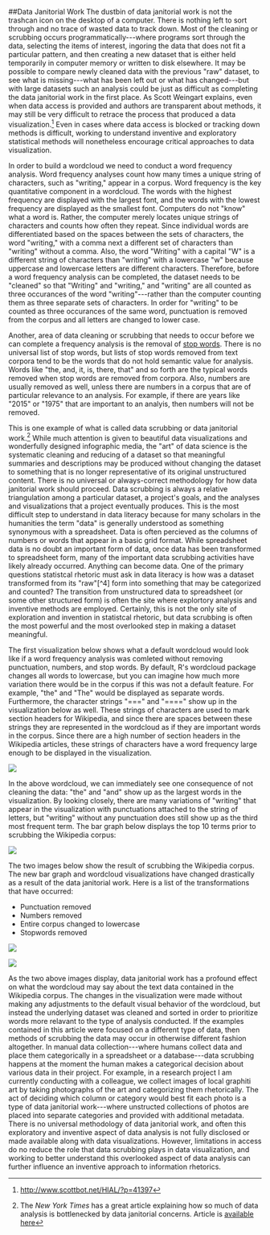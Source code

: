 ##Data Janitorial Work
The dustbin of data janitorial work is not the trashcan icon on the desktop of a computer. There is nothing left to sort through and no trace of wasted data to track down. Most of the cleaning or scrubbing occurs programmatically---where programs sort through the data, selecting the items of interest, ingoring the data that does not fit a particular pattern, and then creating a new dataset that is either held temporarily in computer memory or written to disk elsewhere. It may be possible to compare newly cleaned data with the previous "raw" dataset, to see what is missing---what has been left out or what has changed---but with large datasets such an analysis could be just as difficult as completing the data janitorial work in the first place. As Scott Weingart explains, even when data access is provided and authors are transparent about methods, it may still be very difficult to retrace the process that produced a data visualization.[^1] Even in cases where data access is blocked or tracking down methods is difficult, working to understand inventive and exploratory statistical methods will nonetheless encourage critical approaches to data visualization. 

In order to build a wordcloud we need to conduct a word frequency analysis. Word frequency analyses count how many times a unique string of characters, such as "writing," appear in a corpus. Word frequency is the key quantitative component in a wordcloud. The words with the highest frequency are displayed with the largest font, and the words with the lowest frequency are displayed as the smallest font. Computers do not "know" what a word is. Rather, the computer merely locates unique strings of characters and counts how often they repeat. Since individual words are differentiated based on the spaces between the sets of characters, the word "writing," with a comma next a different set of characters than "writing" without a comma. Also, the word "Writing" with a capital "W" is a different string of characters than "writing" with a lowercase "w" because uppercase and lowercase letters are different characters. Therefore, before a word frequency analysis can be completed, the dataset needs to be "cleaned" so that "Writing" and "writing," and "writing" are all counted as three occurances of the word "writing"---rather than the computer counting them as three separate sets of characters. In order for "writing" to be counted as three occurances of the same word, punctuation is removed from the corpus and all letters are changed to lower case. 

Another, area of data cleaning or scrubbing that needs to occur before we can complete a frequency analysis is the removal of [stop words](https://en.wikipedia.org/wiki/Stop_words). There is no universal list of stop words, but lists of stop words removed from text corpora tend to be the words that do not hold semantic value for analysis. Words like "the, and, it, is, there, that" and so forth are the typical words removed when stop words are removed from corpora. Also, numbers are usually removed as well, unless there are numbers in a corpus that are of particular relevance to an analysis. For example, if there are years like "2015" or "1975" that are important to an analyis, then numbers will not be removed. 

This is one example of what is called data scrubbing or data janitorial work.[^2] While much attention is given to beautiful data visualizations and wonderfully designed infographic media, the "art" of data science is the systematic cleaning and reducing of a dataset so that meaningful summaries and descriptions may be produced without changing the dataset to something that is no longer representative of its original unstructured content. There is no universal or always-correct methodology for how data janitorial work should proceed. Data scrubbing is always a relative triangulation among a particular dataset, a project's goals, and the analyses and visualizations that a project eventually produces. This is the most difficult step to understand in data literacy because for many scholars in the humanities the term "data" is generally understood as something synonymous with a spreadsheet. Data is often percieved as the columns of numbers or words that appear in a basic grid format. While spreadsheet data is no doubt an important form of data, once data has been transformed to spreadsheet form, many of the important data scrubbing activities have likely already occurred. Anything can become data. One of the primary questions statistcal rhetoric must ask in data literacy is how was a dataset transformed from its "raw"[^4] form into something that may be categorized and counted? The transition from unstructured data to spreadsheet (or some other structured form) is often the site where explortory analysis and inventive methods are employed. Certainly, this is not the only site of exploration and invention in statistcal rhetoric, but data scrubbing is often the most powerful and the most overlooked step in making a dataset meaningful. 

The first visualization below shows what a default wordcloud would look like if a word frequency analysis was comleted without removing punctuation, numbers, and stop words. By default, R's wordcloud package changes all words to lowercase, but you can imagine how much more variation there would be in the corpus if this was not a default feature. For example, "the" and "The" would be displayed as separate words. Furthermore, the character strings "===" and "====" show up in the visualization below as well. These strings of characters are used to mark section headers for Wikipedia, and since there are spaces between these strings they are represented in the wordcloud as if they are important words in the corpus. Since there are a high number of section headers in the Wikipedia articles, these strings of characters have a word frequency large enough to be displayed in the visualization. 
<!--
![](./images/wc1.png)-->
![](./images/wc2.png)

In the above wordcloud, we can immediately see one consequence of not cleaning the data: "the" and "and" show up as the largest words in the visualization. By looking closely, there are many variations of "writing" that appear in the visualization with punctuations attached to the string of letters, but "writing" without any punctuation does still show up as the third most frequent term. The bar graph below displays the top 10 terms prior to scrubbing the Wikipedia corpus:

![](./images/freq_plot1.png)

The two images below show the result of scrubbing the Wikipedia corpus. The new bar graph and wordcloud visualizations have changed drastically as a result of the data janitorial work. Here is a list of the transformations that have occurred:

- Punctuation removed
- Numbers removed
- Entire corpus changed to lowercase
- Stopwords removed

![](./images/freq_plot2.png)

![](./images/wc3.png)

As the two above images display, data janitorial work has a profound effect on what the wordcloud may say about the text data contained in the Wikipedia corpus. The changes in the visualization were made without making any adjustments to the default visual behavior of the wordcloud, but instead the underlying dataset was cleaned and sorted in order to prioritize words more relavant to the type of analysis conducted. If the examples contained in this article were focused on a different type of data, then methods of scrubbing the data may occur in otherwise different fashion altogether. In manual data collection---where humans collect data and place them categorically in a spreadsheet or a database---data scrubbing happens at the moment the human makes a categorical decision about various data in their project. For example, in a research project I am currently conducting with a colleague, we collect images of local graphiti art by taking photographs of the art and categorizing them rhetorically. The act of deciding which column or category would best fit each photo is a type of data janitorial work---where unstructed collections of photos are placed into separate categories and provided with additional metadata. There is no universal methodology of data janitorial work, and often this exploratory and inventive aspect of data analysis is not fully disclosed or made available along with data visualizations. However, limitations in access do no reduce the role that data scrubbing plays in data visualization, and working to better understand this overlooked aspect of data analysis can further influence an inventive approach to information rhetorics. 

[^1]: <http://www.scottbot.net/HIAL/?p=41397>
[^2]: The *New York Times* has a great article explaining how so much of data analysis is bottlenecked by data janitorial concerns. Article is [available here](http://www.nytimes.com/2014/08/18/technology/for-big-data-scientists-hurdle-to-insights-is-janitor-work.html)
